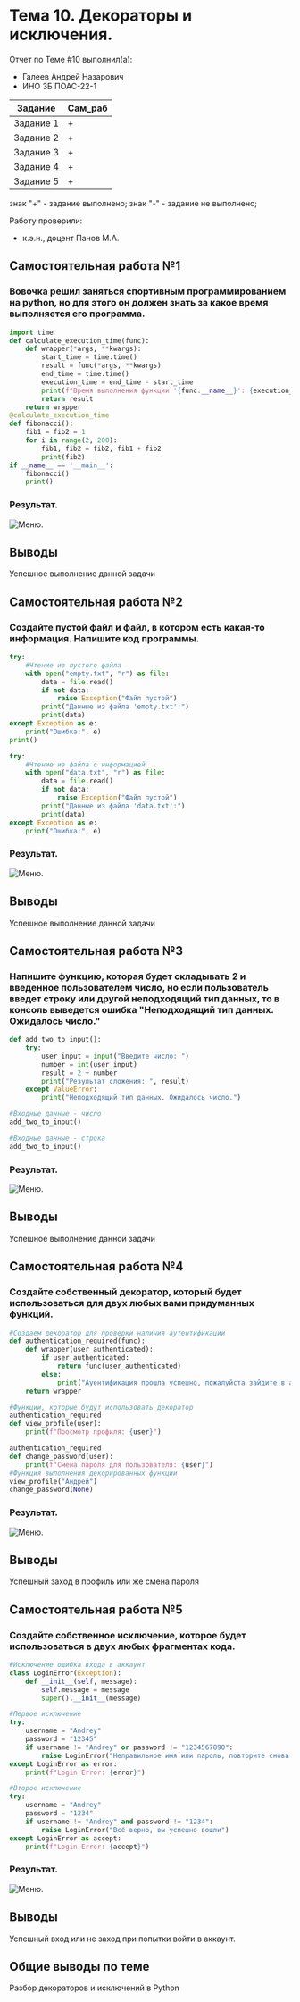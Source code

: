 # Тема 10. Декораторы и исключения.
Отчет по Теме #10 выполнил(а):
- Галеев Андрей Назарович
- ИНО ЗБ ПОАС-22-1

| Задание |  Сам_раб |
| ------ |  ------ |
| Задание 1 | + |
| Задание 2 | + |
| Задание 3 | + | 
| Задание 4 | + | 
| Задание 5 | + |

знак "+" - задание выполнено; знак "-" - задание не выполнено;

Работу проверили:
- к.э.н., доцент Панов М.А.

## Самостоятельная работа №1
### Вовочка решил заняться спортивным программированием на python, но для этого он должен знать за какое время выполняется его программа. 

```python
import time
def calculate_execution_time(func):
    def wrapper(*args, **kwargs):
        start_time = time.time()
        result = func(*args, **kwargs)
        end_time = time.time()
        execution_time = end_time - start_time
        print(f"Время выполнения функции '{func.__name__}': {execution_time:.6f} секунд")
        return result
    return wrapper
@calculate_execution_time
def fibonacci():
    fib1 = fib2 = 1
    for i in range(2, 200):
        fib1, fib2 = fib2, fib1 + fib2
        print(fib2)
if __name__ == '__main__':
    fibonacci()
    print()
```
### Результат.
![Меню]().


## Выводы

Успешное выполнение данной задачи

## Самостоятельная работа №2
### Создайте пустой файл и файл, в котором есть какая-то информация. Напишите код программы. 

```python
try:
    #Чтение из пустого файла
    with open("empty.txt", "r") as file:
        data = file.read()
        if not data:
            raise Exception("Файл пустой")
        print("Данные из файла 'empty.txt':")
        print(data)
except Exception as e:
    print("Ошибка:", e)
print()

try:
    #Чтение из файла с информацией
    with open("data.txt", "r") as file:
        data = file.read()
        if not data:
            raise Exception("Файл пустой")
        print("Данные из файла 'data.txt':")
        print(data)
except Exception as e:
    print("Ошибка:", e)

```
### Результат.
![Меню]().

## Выводы

Успешное выполнение данной задачи
  
## Самостоятельная работа №3
### Напишите функцию, которая будет складывать 2 и введенное пользователем число, но если пользователь введет строку или другой неподходящий тип данных, то в консоль выведется ошибка "Неподходящий тип данных. Ожидалось число."

```python
def add_two_to_input():
    try:
        user_input = input("Введите число: ")
        number = int(user_input)
        result = 2 + number
        print("Результат сложения: ", result)
    except ValueError:
        print("Неподходящий тип данных. Ожидалось число.")

#Входные данные - число
add_two_to_input()

#Входные данные - строка
add_two_to_input()

```
### Результат.
![Меню]().

## Выводы

Успешное выполнение данной задачи
  
## Самостоятельная работа №4
### Создайте собственный декоратор, который будет использоваться для двух любых вами придуманных функций.

```python
#Создаем декоратор для проверки наличия аутентификации
def authentication_required(func):
    def wrapper(user_authenticated):
        if user_authenticated:
            return func(user_authenticated)
        else:
            print("Ауентификация прошла успешно, пожалуйста зайдите в аккаунт")
    return wrapper

#Функции, которые будут использовать декоратор
authentication_required
def view_profile(user):
    print(f"Просмотр профиля: {user}")

authentication_required
def change_password(user):
    print(f"Смена пароля для пользователя: {user}")
#Функция выполнения декорированных функции
view_profile("Андрей")
change_password(None)
```
### Результат.
![Меню]().

## Выводы
Успешный заход в профиль или же смена пароля

  
## Самостоятельная работа №5
### Создайте собственное исключение, которое будет использоваться в двух любых фрагментах кода. 


```python
#Исключение ошибка входа в аккаунт
class LoginError(Exception):
    def __init__(self, message):
        self.message = message
        super().__init__(message)

#Первое исключение
try:
    username = "Andrey"
    password = "12345"
    if username != "Andrey" or password != "1234567890":
        raise LoginError("Неправильное имя или пароль, повторите снова.")
except LoginError as error:
    print(f"Login Error: {error}")

#Второе исключение
try:
    username = "Andrey"
    password = "1234"
    if username != "Andrey" and password != "1234":
        raise LoginError("Всё верно, вы успешно вошли")
except LoginError as accept:
    print(f"Login Error: {accept}")
```
### Результат.
![Меню]().

## Выводы
Успешный вход или не заход при попытки войти в аккаунт.

## Общие выводы по теме
Разбор декораторов и исключений в Python
